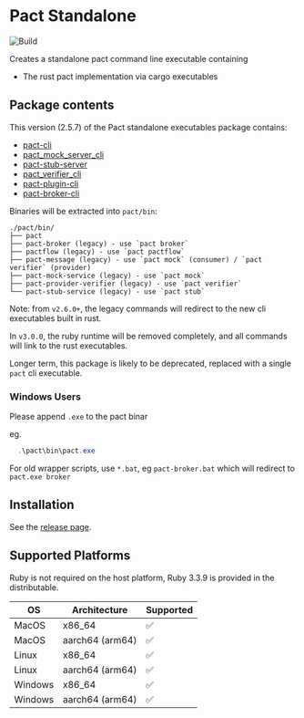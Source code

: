 # Pact Standalone

![Build](https://github.com/pact-foundation/pact-standalone/workflows/Build/badge.svg)

Creates a standalone pact command line executable containing

- The rust pact implementation via cargo executables

## Package contents

This version (2.5.7) of the Pact standalone executables package contains:

  * [pact-cli](https://github.com/you54f/pact-cli)
  * [pact_mock_server_cli](https://github.com/pact-foundation/pact-core-mock-server/tree/main/pact_mock_server_cli)
  * [pact-stub-server](https://github.com/pact-foundation/pact-stub-server)
  * [pact_verifier_cli](https://github.com/pact-foundation/pact-reference/tree/master/rust/pact_verifier_cli)
  * [pact-plugin-cli](https://github.com/pact-foundation/pact-plugins/tree/main/cli)
  * [pact-broker-cli](https://github.com/pact-foundation/pact-broker-cli)

Binaries will be extracted into `pact/bin`:

```
./pact/bin/
├── pact
├── pact-broker (legacy) - use `pact broker`
├── pactflow (legacy) - use `pact pactflow`
├── pact-message (legacy) - use `pact mock` (consumer) / `pact verifier` (provider)
├── pact-mock-service (legacy) - use `pact mock`
├── pact-provider-verifier (legacy) - use `pact verifier`
└── pact-stub-service (legacy) - use `pact stub`
```

Note: from `v2.6.0+`, the legacy commands will redirect to the new cli executables built in rust.

In `v3.0.0`, the ruby runtime will be removed completely, and all commands will link to the rust executables.

Longer term, this package is likely to be deprecated, replaced with a single `pact` cli executable.

### Windows Users

Please append `.exe` to the pact binar 

eg.

```ps1
  .\pact\bin\pact.exe
```

For old wrapper scripts, use `*.bat`, eg `pact-broker.bat` which will redirect to `pact.exe broker`

## Installation

See the [release page][releases].

[releases]: https://github.com/pact-foundation/pact-standalone/releases

## Supported Platforms

Ruby is not required on the host platform, Ruby 3.3.9 is provided in the distributable.

| OS     | Architecture   | Supported |
| -------| ------------   | --------- |
| MacOS  | x86_64         | ✅        |
| MacOS  | aarch64 (arm64)| ✅        |
| Linux  | x86_64         | ✅        |
| Linux  | aarch64 (arm64)| ✅        |
| Windows| x86_64         | ✅        |
| Windows| aarch64 (arm64)| ✅        |

